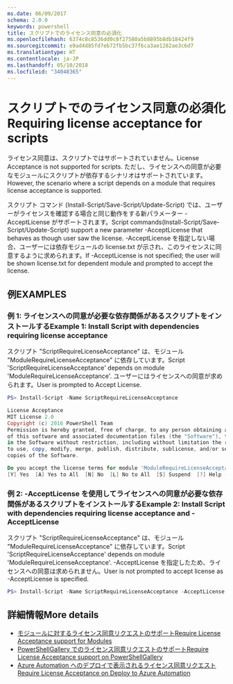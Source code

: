 ```yaml
---
ms.date: 06/09/2017
schema: 2.0.0
keywords: powershell
title: スクリプトでのライセンス同意の必須化
ms.openlocfilehash: 6374c8c8536dd0c8f27580a5b8895b8db18424f9
ms.sourcegitcommit: e9ad4d85fd7eb72fb5bc37f6ca3ae1282ae3c6d7
ms.translationtype: HT
ms.contentlocale: ja-JP
ms.lasthandoff: 05/10/2018
ms.locfileid: "34048365"
---
```

# <a name="requiring-license-acceptance-for-scripts"></a><span data-ttu-id="0f41f-103">スクリプトでのライセンス同意の必須化</span><span class="sxs-lookup"><span data-stu-id="0f41f-103">Requiring license acceptance for scripts</span></span>

<span data-ttu-id="0f41f-104">ライセンス同意は、スクリプトではサポートされていません。</span><span class="sxs-lookup"><span data-stu-id="0f41f-104">License Acceptance is not supported for scripts.</span></span> <span data-ttu-id="0f41f-105">ただし、ライセンスへの同意が必要なモジュールにスクリプトが依存するシナリオはサポートされています。</span><span class="sxs-lookup"><span data-stu-id="0f41f-105">However, the scenario where a script depends on a module that requires license acceptance is supported.</span></span>

<span data-ttu-id="0f41f-106">スクリプト コマンド (Install-Script/Save-Script/Update-Script) では、ユーザーがライセンスを確認する場合と同じ動作をする新パラメーター -AcceptLicense がサポートされます。</span><span class="sxs-lookup"><span data-stu-id="0f41f-106">Script commands(Install-Script/Save-Script/Update-Script) support a new parameter -AcceptLicense that behaves as though user saw the license.</span></span> <span data-ttu-id="0f41f-107">-AcceptLicense を指定しない場合、ユーザーには依存モジュールの license.txt が示され、このライセンスに同意するように求められます。</span><span class="sxs-lookup"><span data-stu-id="0f41f-107">If -AcceptLicense is not specified; the user will be shown license.txt for dependent module and prompted to accept the license.</span></span>

## <a name="examples"></a><span data-ttu-id="0f41f-108">例</span><span class="sxs-lookup"><span data-stu-id="0f41f-108">EXAMPLES</span></span>

### <a name="example-1-install-script-with-dependencies-requiring-license-acceptance"></a><span data-ttu-id="0f41f-109">例 1: ライセンスへの同意が必要な依存関係があるスクリプトをインストールする</span><span class="sxs-lookup"><span data-stu-id="0f41f-109">Example 1: Install Script with dependencies requiring license acceptance</span></span>

<span data-ttu-id="0f41f-110">スクリプト "ScriptRequireLicenseAcceptance" は、モジュール "ModuleRequireLicenseAcceptance" に依存しています。</span><span class="sxs-lookup"><span data-stu-id="0f41f-110">Script 'ScriptRequireLicenseAcceptance' depends on module 'ModuleRequireLicenseAcceptance'.</span></span> <span data-ttu-id="0f41f-111">ユーザーにはライセンスへの同意が求められます。</span><span class="sxs-lookup"><span data-stu-id="0f41f-111">User is prompted to Accept License.</span></span>

```PowerShell
PS> Install-Script -Name ScriptRequireLicenseAcceptance

License Acceptance
MIT License 2.0
Copyright (c) 2016 PowerShell Team
Permission is hereby granted, free of charge, to any person obtaining a copy
of this software and associated documentation files (the "Software"), to deal
in the Software without restriction, including without limitation the rights
to use, copy, modify, merge, publish, distribute, sublicense, and/or sell
copies of the Software.

Do you accept the license terms for module 'ModuleRequireLicenseAcceptance'.
[Y] Yes  [A] Yes to All  [N] No  [L] No to All  [S] Suspend  [?] Help (default is "N"):
```

### <a name="example-2-install-script-with-dependencies-requiring-license-acceptance-and--acceptlicense"></a><span data-ttu-id="0f41f-112">例 2: -AcceptLicense を使用してライセンスへの同意が必要な依存関係があるスクリプトをインストールする</span><span class="sxs-lookup"><span data-stu-id="0f41f-112">Example 2: Install Script with dependencies requiring license acceptance and -AcceptLicense</span></span>

<span data-ttu-id="0f41f-113">スクリプト "ScriptRequireLicenseAcceptance" は、モジュール "ModuleRequireLicenseAcceptance" に依存しています。</span><span class="sxs-lookup"><span data-stu-id="0f41f-113">Script 'ScriptRequireLicenseAcceptance' depends on module 'ModuleRequireLicenseAcceptance'.</span></span> <span data-ttu-id="0f41f-114">-AcceptLicense を指定したため、ライセンスへの同意は求められません。</span><span class="sxs-lookup"><span data-stu-id="0f41f-114">User is not prompted to accept license as -AcceptLicense is specified.</span></span>

```PowerShell
PS> Install-Script -Name ScriptRequireLicenseAcceptance -AcceptLicense
```

## <a name="more-details"></a><span data-ttu-id="0f41f-115">詳細情報</span><span class="sxs-lookup"><span data-stu-id="0f41f-115">More details</span></span>

- [<span data-ttu-id="0f41f-116">モジュールに対するライセンス同意リクエストのサポート</span><span class="sxs-lookup"><span data-stu-id="0f41f-116">Require License Acceptance support for Modules</span></span>](module-license-acceptance.md)
- [<span data-ttu-id="0f41f-117">PowerShellGallery でのライセンス同意リクエストのサポート</span><span class="sxs-lookup"><span data-stu-id="0f41f-117">Require License Acceptance support on PowerShellGallery</span></span>](../how-to/working-with-items/items-that-require-license-acceptance.md)
- [<span data-ttu-id="0f41f-118">Azure Automation へのデプロイで表示されるライセンス同意リクエスト</span><span class="sxs-lookup"><span data-stu-id="0f41f-118">Require License Acceptance on Deploy to Azure Automation</span></span>](../how-to/working-with-items/deploy-to-azure-automation.md)